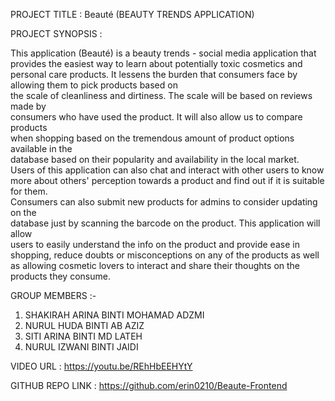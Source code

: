 PROJECT TITLE : Beauté  (BEAUTY TRENDS APPLICATION)

PROJECT SYNOPSIS :

This application (Beauté) is a beauty trends - social media application that provides 
the easiest way to learn about potentially toxic cosmetics and personal care products. 
It lessens the burden that consumers face by allowing them to pick products based on              
the scale of cleanliness and dirtiness. The scale will be based on reviews made by              
consumers who have used the product. It will also allow us to compare products              
when shopping based on the tremendous amount of product options available in the             
database based on their popularity and availability in the local market. 
Users of this application can also chat and interact with other users to know more
about others' perception towards a product and find out if it is suitable for them.            
Consumers can also submit new products for admins to consider updating on the              
database just by scanning the barcode on the product. This application will allow             
users to easily understand the info on the product and provide ease in shopping,
reduce doubts or misconceptions on any of the products as well as allowing cosmetic
lovers to interact and share their thoughts on the products they consume.

GROUP MEMBERS :-
1. SHAKIRAH ARINA BINTI MOHAMAD ADZMI
2. NURUL HUDA BINTI AB AZIZ
3. SITI ARINA BINTI MD LATEH
4. NURUL IZWANI BINTI JAIDI

VIDEO URL : https://youtu.be/REhHbEEHYtY

GITHUB REPO LINK : https://github.com/erin0210/Beaute-Frontend
